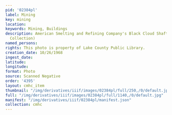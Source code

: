 ```yaml
---
pid: '02384pl'
label: Mining
key: mining
location: 
keywords: Mining, Buildings
description: American Smelting and Refining Company's Black Cloud Shaft (Francis Bochatey
  Collection)
named_persons: 
rights: This photo is property of Lake County Public Library.
creation_date: 10/26/1968
ingest_date: 
latitude: 
longitude: 
format: Photo
source: Scanned Negative
order: '4395'
layout: cmhc_item
thumbnail: "/img/derivatives/iiif/images/02384pl/full/250,/0/default.jpg"
full: "/img/derivatives/iiif/images/02384pl/full/1140,/0/default.jpg"
manifest: "/img/derivatives/iiif/02384pl/manifest.json"
collection: cmhc
---
```

